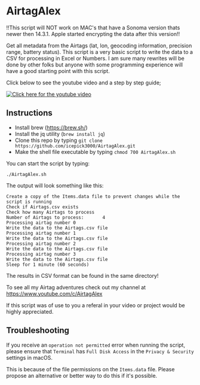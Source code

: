 # AirtagAlex

!!This script will NOT work on MAC's that have a Sonoma version thats newer then 14.3.1. Apple started encrypting the data after this version!!

Get all metadata from the Airtags (lat, lon, geocoding information, precision range, battery status).
This script is a very basic script to write the data to a CSV for processing in Excel or Numbers. I am sure many rewrites will be done by other folks but anyone with some programming experience will have a good starting point with this script. 

Click below to see the youtube video and a step by step guide;

[![Click here for the youtube video](https://img.youtube.com/vi/9VQ-_ztG9aM/0.jpg)](https://www.youtube.com/watch?v=9VQ-_ztG9aM)


## Instructions

* Install brew (https://brew.sh/)
* Install the jq utility (`brew install jq`)
* Clone this repo by typing `git clone https://github.com/icepick3000/AirtagAlex.git`
* Make the shell file executable by typing `chmod 700 AirtagAlex.sh`
  
You can start the script by typing:
  
`./AirtagAlex.sh`
  
The output will look something like this:

```
Create a copy of the Items.data file to prevent changes while the script is running
Check if Airtags.csv exists
Check how many Airtags to process
Number of Airtags to process:       4
Processing airtag number 0
Write the data to the Airtags.csv file
Processing airtag number 1
Write the data to the Airtags.csv file
Processing airtag number 2
Write the data to the Airtags.csv file
Processing airtag number 3
Write the data to the Airtags.csv file
Sleep for 1 minute (60 seconds)
```
  
The results in CSV format can be found in the same directory!
    
To see all my Airtag adventures check out my channel at https://www.youtube.com/c/AirtagAlex
    
If this script was of use to you a referal in your video or project would be highly appreciated. 

## Troubleshooting
If you receive an `operation not permitted` error when running the script, please ensure that `Terminal` has `Full Disk Access` in the `Privacy & Security` settings in macOS.

This is because of the file permissions on the `Items.data` file. Please propose an alternative or better way to do this if it's possible.
